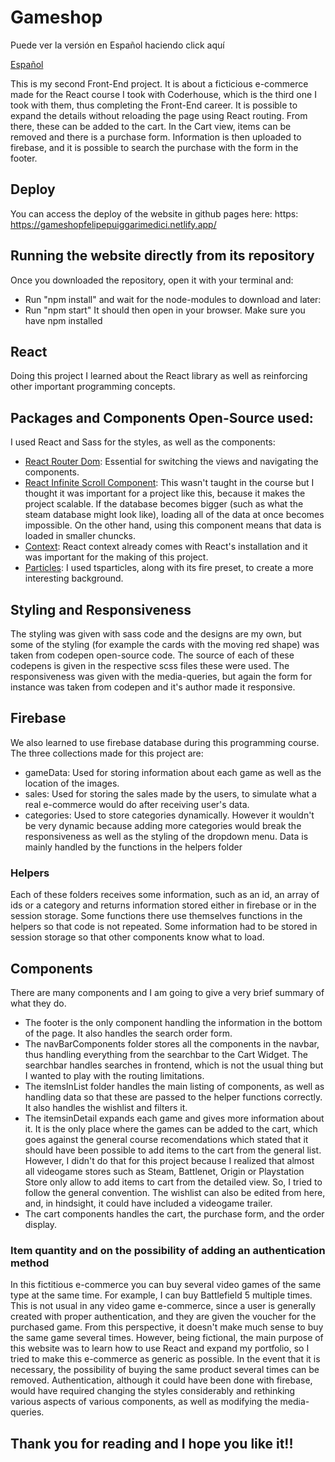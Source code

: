 # Gameshop
Puede ver la versión en Español haciendo click aquí

[Español](README_es.md)

This is my second Front-End project. It is about a ficticious e-commerce made for the React course I took with Coderhouse, which is the third one I took with them, thus completing the Front-End career. It is possible to expand the details without reloading the page using React routing. From there, these can be added to the cart. In the Cart view, items can be removed and there is a purchase form. Information is then uploaded to firebase, and it is possible to search the purchase with the form in the footer. 
## Deploy
You can access the deploy of the website in github pages here: https: https://gameshopfelipepuiggarimedici.netlify.app/
## Running the website directly from its repository
Once you downloaded the repository, open it with your terminal and:
* Run "npm install" and wait for the node-modules to download and later:
* Run "npm start"
It should then open in your browser. Make sure you have npm installed

## React
Doing this project I learned about the React library as well as reinforcing other important programming concepts.

## Packages and Components Open-Source used:
I used React and Sass for the styles, as well as the components: 
* [React Router Dom](https://reactrouter.com/): Essential for switching the views and navigating the components.
* [React Infinite Scroll Component](https://www.npmjs.com/package/react-infinite-scroll-component): This wasn't taught in the course but I thought it was important for a project like this, because it makes the project scalable. If the database becomes bigger (such as what the steam database might look like), loading all of the data at once becomes impossible. On the other hand, using this component means that data is loaded in smaller chuncks.
* [Context](https://reactjs.org/docs/context.html): React context already comes with React's installation and it was important for the making of this project.
* [Particles](https://www.npmjs.com/package/react-tsparticles): I used tsparticles, along with its fire preset, to create a more interesting background.

## Styling and Responsiveness
The styling was given with sass code and the designs are my own, but some of the styling (for example the cards with the moving red shape) was taken from codepen open-source code. The source of each of these codepens is given in the respective scss files these were used. The responsiveness was given with the media-queries, but again the form for instance was taken from codepen and it's author made it responsive.

## Firebase
We also learned to use firebase database during this programming course. The three collections made for this project are:
* gameData: Used for storing information about each game as well as the location of the images.
* sales: Used for storing the sales made by the users, to simulate what a real e-commerce would do after receiving user's data.
* categories: Used to store categories dynamically. However it wouldn't be very dynamic because adding more categories would break the responsiveness as well as the styling of the dropdown menu. Data is mainly handled by the functions in the helpers folder
### Helpers
Each of these folders receives some information, such as an id, an array of ids or a category and returns information stored either in firebase or in the session storage. Some functions there use themselves functions in the helpers so that code is not repeated. Some information had to be stored in session storage so that other components know what to load.

## Components
There are many components and I am going to give a very brief summary of what they do. 
* The footer is the only component handling the information in the bottom of the page. It also handles the search order form.
* The navBarComponents folder stores all the components in the navbar, thus handling everything from the searchbar to the Cart Widget. The searchbar handles searches in frontend, which is not the usual thing but I wanted to play with the routing limitations.
* The itemsInList folder handles the main listing of components, as well as handling data so that these are passed to the helper functions correctly. It also handles the wishlist and filters it.
* The itemsinDetail expands each game and gives more information about it. It is the only place where the games can be added to the cart, which goes against the general course recomendations which stated that it should have been possible to add items to the cart from the general list. However, I didn't do that for this project because I realized that almost all videogame stores such as Steam, Battlenet, Origin or Playstation Store only allow to add items to cart from the detailed view. So, I tried to follow the general convention. The wishlist can also be edited from here, and, in hindsight, it could have included a videogame trailer. 
* The cart components handles the cart, the purchase form, and the order display. 
### Item quantity and on the possibility of adding an authentication method
In this fictitious e-commerce you can buy several video games of the same type at the same time. For example, I can buy Battlefield 5 multiple times. This is not usual in any video game e-commerce, since a user is generally created with proper authentication, and they are given the voucher for the purchased game. From this perspective, it doesn't make much sense to buy the same game several times. However, being fictional, the main purpose of this website was to learn how to use React and expand my portfolio, so I tried to make this e-commerce as generic as possible. In the event that it is necessary, the possibility of buying the same product several times can be removed. Authentication, although it could have been done with firebase, would have required changing the styles considerably and rethinking various aspects of various components, as well as modifying the media-queries.

## Thank you for reading and I hope you like it!!
